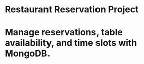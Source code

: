 # Restaurant Reservation Project
# Manage reservations, table availability, and time slots with MongoDB.
